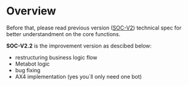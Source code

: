 ﻿# Overview

Before that, please read previous version ([SOC-V2](http://bj-tfs:8080/tfs/BIACollection/RPA/_git/SOC-V2?path=%2F&version=GBmaster&_a=readme)) 
technical spec for better understandment on the core functions. 

**SOC-V2.2** is the improvement version as descibed below:
- restructuring business logic flow
- Metabot logic
- bug fixing
- AX4 implementation (yes you`ll only need one bot)
